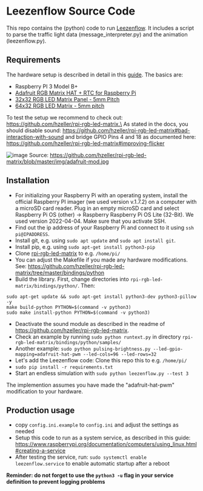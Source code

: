 # Leezenflow Source Code

This repo contains the (python) code to run [Leezenflow](https://github.com/bCyberGmbH/leezenflow-doku). It includes a script to parse the traffic light data (message_interpreter.py) and the animation (leezenflow.py).

## Requirements

The hardware setup is described in detail in this [guide](https://github.com/bCyberGmbH/leezenflow-doku/blob/main/case.md).
The basics are:
- Raspberry PI 3 Model B+
- [Adafruit RGB Matrix HAT + RTC for Raspberry Pi](https://www.adafruit.com/product/2345)
- [32x32 RGB LED Matrix Panel - 5mm Pitch](https://www.adafruit.com/product/2026)
- [64x32 RGB LED Matrix - 5mm pitch](https://www.adafruit.com/product/2277)

To test the setup we recommend to check out: https://github.com/hzeller/rpi-rgb-led-matrix.\
As stated in the docs, you should disable sound: https://github.com/hzeller/rpi-rgb-led-matrix#bad-interaction-with-sound
and bridge GPIO Pins 4 and 18 as documented here: https://github.com/hzeller/rpi-rgb-led-matrix#improving-flicker

![image](https://user-images.githubusercontent.com/66736282/131323333-051d12f2-3675-4559-b143-b1451a63ec5d.png)
Source: https://github.com/hzeller/rpi-rgb-led-matrix/blob/master/img/adafruit-mod.jpg

## Installation
- For initializing your Raspberry Pi with an operating system, install the official Raspberry PI imager (we used version v.1.7.2) on a computer with a microSD card reader. Plug in an empty microSD card and select Raspberry Pi OS (other) -> Raspberry Raspberry Pi OS Lite (32-Bit). We used version 2022-04-04. Make sure that you activate SSH.
- Find out the ip address of your Raspberry Pi and connect to it using `ssh pi@IPADDRESS`.
- Install git, e.g. using `sudo apt update` and `sudo apt install git`.
- Install pip, e.g. using `sudo apt-get install python3-pip`
- Clone [rpi-rgb-led-matrix](https://github.com/hzeller/rpi-rgb-led-matrix) to e.g. `/home/pi/`
- You can adjust the Makefile if you made any hardware modifications. See: https://github.com/hzeller/rpi-rgb-led-matrix/tree/master/bindings/python 
- Build the library. First, change directories into `rpi-rgb-led-matrix/bindings/python/`. Then:
```
sudo apt-get update && sudo apt-get install python3-dev python3-pillow -y
make build-python PYTHON=$(command -v python3)
sudo make install-python PYTHON=$(command -v python3)
```
- Deactivate the sound module as described in the readme of https://github.com/hzeller/rpi-rgb-led-matrix.
- Check an example by running `sudo python runtext.py` in directory `rpi-rgb-led-matrix/bindings/python/samples/`
- Another example: `sudo python pulsing-brightness.py --led-gpio-mapping=adafruit-hat-pwm --led-cols=96 --led-rows=32`
- Let's add the Leezenflow code: Clone this repo this to e.g. `/home/pi/`
- `sudo pip install -r requirements.txt`
- Start an endless simulation with `sudo python leezenflow.py --test 3`

The implemention assumes you have made the "adafruit-hat-pwm" modification to your hardware.

## Production usage

- copy `config.ini.example` to `config.ini` and adjust the settings as needed
- Setup this code to run as a system service, as described in this guide: https://www.raspberrypi.org/documentation/computers/using_linux.html#creating-a-service
- After testing the service, run: `sudo systemctl enable leezenflow.service` to enable automatic startup after a reboot

**Reminder: do not forget to use the `python3 -u` flag in your service definition to prevent logging problems**
